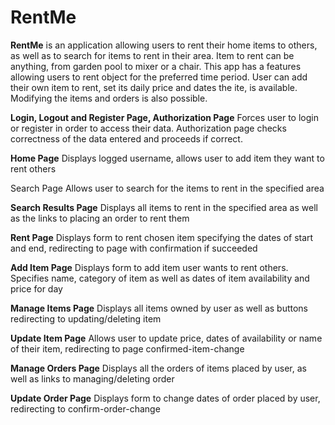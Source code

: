 # RentMe

**RentMe** is an application allowing users to rent their home items to others, as well as to search for items to rent in their area. 
Item to rent can be anything, from garden pool to mixer or a chair. 
This app has a features allowing users to rent object for the preferred time period.
User can add their own item to rent, set its daily price and dates the ite, is available.
Modifying the items and orders is also possible.

**Login, Logout and Register Page, Authorization Page**
Forces user to login or register in order to access their data. Authorization page checks correctness of the data 
entered and proceeds if correct. 

**Home Page** 
Displays logged username, allows user to add item they want to rent others

Search Page
Allows user to search for the items to rent in the specified area

**Search Results Page**
Displays all items to rent in the specified area as well as the links to placing an order to rent them

**Rent Page**
Displays form to rent chosen item specifying the dates of start and end, redirecting to page with confirmation 
if succeeded

**Add Item Page**
Displays form to add item user wants to rent others. Specifies name, category of item as well as dates of item 
availability and price for day

**Manage Items Page**
Displays all items owned by user as well as buttons redirecting to updating/deleting item

**Update Item Page**
Allows user to update price, dates of availability or name of their item, redirecting to page confirmed-item-change

**Manage Orders Page**
Displays all the orders of items placed by user, as well as links to managing/deleting order

**Update Order Page**
Displays form to change dates of order placed by user, redirecting to confirm-order-change






